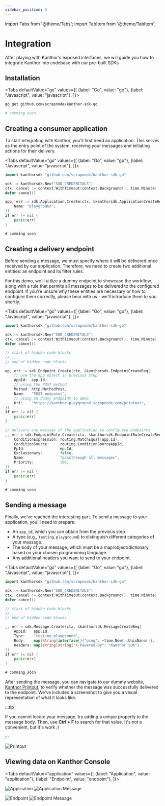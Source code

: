 ```yaml
---
sidebar_position: 3
---
```


import Tabs from '@theme/Tabs';
import TabItem from '@theme/TabItem';

# Integration

After playing with Kanthor's exposed interfaces, we will guide you how to integrate Kanthor into codebase with our pre-built SDKs

## Installation

<Tabs
defaultValue="go"
values={[
{label: "Go", value: "go"},
{label: "Javascript", value: "javascript"},
]}>
<TabItem value="go">

```bash
go get github.com/scrapnode/kanthor-sdk-go
```

</TabItem>

<TabItem value="javascript">

```bash
# comming soon
```

</TabItem>

</Tabs>

## Creating a consumer application

To start integrating with Kanthor, you'll first need an application. This serves as the entry point of the system, receiving your messages and initiating actions for their delivery.

<Tabs
defaultValue="go"
values={[
{label: "Go", value: "go"},
{label: "Javascript", value: "javascript"},
]}>
<TabItem value="go">

```go
import kanthorsdk "github.com/scrapnode/kanthor-sdk-go"

sdk := kanthorsdk.New("SDK_CREDENITALS")
ctx, cancel := context.WithTimeout(context.Background(), time.Minute)
defer cancel()

app, err := sdk.Application.Create(ctx, &kanthorsdk.ApplicationCreateReq{
    Name: "playground",
})
if err != nil {
    panic(err)
}
```

</TabItem>

<TabItem value="javascript">

```javascript
# comming soon
```

</TabItem>

</Tabs>

## Creating a delivery endpoint

Before sending a message, we must specify where it will be delivered once received by our application. Therefore, we need to create two additional entities: an endpoint and its filter rules.

For this demo, we'll utilize a dummy endpoint to showcase the workflow, along with a rule that permits all messages to be delivered to the configured endpoint. If you're unsure why these entities are necessary or how to configure them correctly, please bear with us - we'll introduce them to you shortly.

<Tabs
defaultValue="go"
values={[
{label: "Go", value: "go"},
{label: "Javascript", value: "javascript"},
]}>
<TabItem value="go">

```go
import kanthorsdk "github.com/scrapnode/kanthor-sdk-go"

sdk := kanthorsdk.New("SDK_CREDENITALS")
ctx, cancel := context.WithTimeout(context.Background(), time.Minute)
defer cancel()

// start of hidden code blocks
// ...
// end of hidden code blocks

ep, err := sdk.Endpoint.Create(ctx, &kanthorsdk.EndpointCreateReq{
    // use the app object in previous step
    AppId:  app.Id,
    // using the POST method
    Method: http.MethodPost,
    Name:   "POST endpoint",
    // using an dummy endpoint to demo
    Uri:    "https://kanthor-playground.scrapnode.com/printout",
})
if err != nil {
    panic(err)
}

// delivery any message of the application to configured endpoints
_, err = sdk.EndpointRule.Create(ctx, &kanthorsdk.EndpointRuleCreateReq{
    ConditionExpression: routing.MatchEqual(app.Id),
    ConditionSource:     routing.ConditionSourceAppId,
    EpId:                ep.Id,
    Exclusionary:        false,
    Name:                "passthrough all messages",
    Priority:            100,
})
if err != nil {
    panic(err)
}
```

</TabItem>

<TabItem value="javascript">

```javascript
# comming soon
```

</TabItem>

</Tabs>

## Sending a message

Finally, we've reached the interesting part. To send a message to your application, you'll need to prepare:

- An `app_id`, which you can obtain from the previous step.
- A type (e.g., `testing.playground`) to distinguish different categories of your message.
- The body of your message, which must be a map/object/dictionary based on your chosen programming language.
- Any additional headers you want to send to your endpoint.

<Tabs
defaultValue="go"
values={[
{label: "Go", value: "go"},
{label: "Javascript", value: "javascript"},
]}>
<TabItem value="go">

```go
import kanthorsdk "github.com/scrapnode/kanthor-sdk-go"

sdk := kanthorsdk.New("SDK_CREDENITALS")
ctx, cancel := context.WithTimeout(context.Background(), time.Minute)
defer cancel()

// start of hidden code blocks
// ...
// end of hidden code blocks

_, err = sdk.Message.Create(ctx, &kanthorsdk.MessageCreateReq{
    AppId:   app.Id,
    Type:    "testing.playground",
    Body:    map[string]interface{}{"ping": +time.Now().UnixNano()},
    Headers: map[string]string{"X-Powered-By": "Kanthor SDK"},
})
if err != nil {
    panic(err)
}
```

</TabItem>

<TabItem value="javascript">

```javascript
# comming soon
```

</TabItem>

</Tabs>

After sending the message, you can navigate to our dummy website, [Kanthor Printout](https://kanthor-playground.scrapnode.com/printout), to verify whether the message was successfully delivered to the endpoint. We've included a screenshot to give you a visual representation of what it looks like.

:::tip

If you cannot locate your message, try adding a unique property to the message body. Then, use **Ctrl + F** to search for that value. It's not a convenient, but it's work ;)

:::

![Printout](./assets/img/integration/printout.png)

## Viewing data on Kanthor Console

<Tabs
defaultValue="application"
values={[
{label: "Application", value: "application"},
{label: "Endpoint", value: "endpoint"},
]}>
<TabItem value="application">

![Application](./assets/img/integration/application.png)
![Application Message](./assets/img/integration/application-message.png)

</TabItem>

<TabItem value="endpoint">

![Endpoint](./assets/img/integration/endpoint.png)
![Endpoint Message](./assets/img/integration/endpoint-message.png)

</TabItem>
</Tabs>
